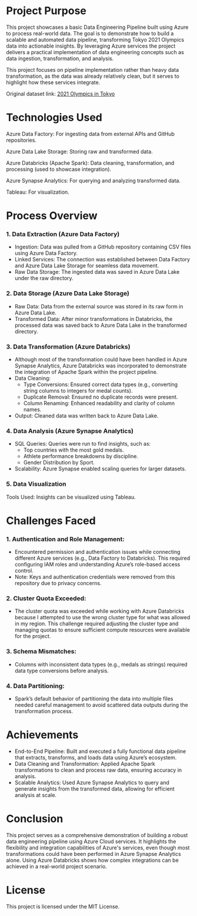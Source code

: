 # Project Purpose

This project showcases a basic Data Engineering Pipeline built using Azure to process real-world data. The goal is to demonstrate how to build a scalable and automated data pipeline, transforming Tokyo 2021 Olympics data into actionable insights. By leveraging Azure services the project delivers a practical implementation of data engineering concepts such as data ingestion, transformation, and analysis.

This project focuses on pipeline implementation rather than heavy data transformation, as the data was already relatively clean, but it serves to highlight how these services integrate.

Original dataset link: [2021 Olympics in Tokyo](https://www.kaggle.com/datasets/arjunprasadsarkhel/2021-olympics-in-tokyo)

# Technologies Used

Azure Data Factory: For ingesting data from external APIs and GitHub repositories.

Azure Data Lake Storage: Storing raw and transformed data.

Azure Databricks (Apache Spark): Data cleaning, transformation, and processing (used to showcase integration).

Azure Synapse Analytics: For querying and analyzing transformed data.

Tableau: For visualization.

# Process Overview

### 1. Data Extraction (Azure Data Factory)
- Ingestion: Data was pulled from a GitHub repository containing CSV files using Azure Data Factory.
- Linked Services: The connection was established between Data Factory and Azure Data Lake Storage for seamless data movement.
- Raw Data Storage: The ingested data was saved in Azure Data Lake under the raw directory.
  
### 2. Data Storage (Azure Data Lake Storage)
- Raw Data: Data from the external source was stored in its raw form in Azure Data Lake.
- Transformed Data: After minor transformations in Databricks, the processed data was saved back to Azure Data Lake in the transformed directory.
  
### 3. Data Transformation (Azure Databricks)
- Although most of the transformation could have been handled in Azure Synapse Analytics, Azure Databricks was incorporated to demonstrate the integration of Apache Spark within the project pipeline.
- Data Cleaning:
  - Type Conversions: Ensured correct data types (e.g., converting string columns to integers for medal counts).
  - Duplicate Removal: Ensured no duplicate records were present.
  - Column Renaming: Enhanced readability and clarity of column names.
- Output: Cleaned data was written back to Azure Data Lake.
  
### 4. Data Analysis (Azure Synapse Analytics)
- SQL Queries: Queries were run to find insights, such as:
  - Top countries with the most gold medals.
  - Athlete performance breakdowns by discipline.
  - Gender Distribution by Sport.  
- Scalability: Azure Synapse enabled scaling queries for larger datasets.
  
### 5. Data Visualization
Tools Used: Insights can be visualized using Tableau.

# Challenges Faced

### 1. Authentication and Role Management:
- Encountered permission and authentication issues while connecting different Azure services (e.g., Data Factory to Databricks). This required configuring IAM roles and understanding Azure’s role-based access control.
- Note: Keys and authentication credentials were removed from this repository due to privacy concerns.
  
### 2. Cluster Quota Exceeded:
- The cluster quota was exceeded while working with Azure Databricks because I attempted to use the wrong cluster type for what was allowed in my region. This challenge required adjusting the cluster type and managing quotas to ensure sufficient compute resources were available for the project.

### 3. Schema Mismatches:

- Columns with inconsistent data types (e.g., medals as strings) required data type conversions before analysis.

### 4. Data Partitioning:

- Spark’s default behavior of partitioning the data into multiple files needed careful management to avoid scattered data outputs during the transformation process.

# Achievements

- End-to-End Pipeline: Built and executed a fully functional data pipeline that extracts, transforms, and loads data using Azure’s ecosystem.
- Data Cleaning and Transformation: Applied Apache Spark transformations to clean and process raw data, ensuring accuracy in analysis.
- Scalable Analytics: Used Azure Synapse Analytics to query and generate insights from the transformed data, allowing for efficient analysis at scale.

# Conclusion

This project serves as a comprehensive demonstration of building a robust data engineering pipeline using Azure Cloud services. It highlights the flexibility and integration capabilities of Azure's services, even though most transformations could have been performed in Azure Synapse Analytics alone. Using Azure Databricks shows how complex integrations can be achieved in a real-world project scenario.

# License

This project is licensed under the MIT License.





